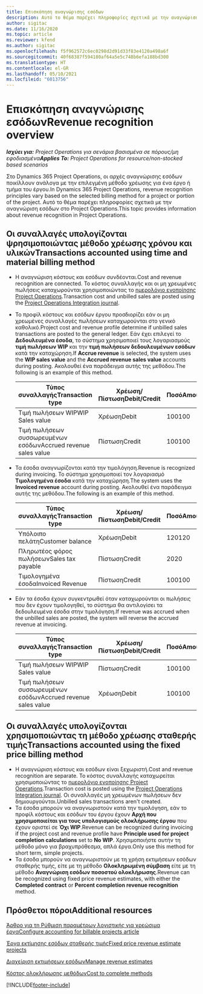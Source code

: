 ```yaml
---
title: Επισκόπηση αναγνώρισης εσόδων
description: Αυτό το θέμα παρέχει πληροφορίες σχετικά με την αναγνώριση εσόδων στο Project Operations.
author: sigitac
ms.date: 11/16/2020
ms.topic: article
ms.reviewer: kfend
ms.author: sigitac
ms.openlocfilehash: f5f962572c6ec0298d2d91d33f83e4120a498a6f
ms.sourcegitcommit: 40f68387f594180af64a5e5c748b6efa188bd300
ms.translationtype: HT
ms.contentlocale: el-GR
ms.lasthandoff: 05/10/2021
ms.locfileid: "6013756"
---
```

# <a name="revenue-recognition-overview"></a><span data-ttu-id="a5fe4-103">Επισκόπηση αναγνώρισης εσόδων</span><span class="sxs-lookup"><span data-stu-id="a5fe4-103">Revenue recognition overview</span></span>

<span data-ttu-id="a5fe4-104">_**Ισχύει για:** Project Operations για σενάρια βασισμένα σε πόρους/μη εφοδιασμένα_</span><span class="sxs-lookup"><span data-stu-id="a5fe4-104">_**Applies To:** Project Operations for resource/non-stocked based scenarios_</span></span>

<span data-ttu-id="a5fe4-105">Στο Dynamics 365 Project Operations, οι αρχές αναγνώρισης εσόδων ποικίλλουν ανάλογα με την επιλεγμένη μέθοδο χρέωσης για ένα έργο ή τμήμα του έργου.</span><span class="sxs-lookup"><span data-stu-id="a5fe4-105">In Dynamics 365 Project Operations, revenue recognition principles vary based on the selected billing method for a project or portion of the project.</span></span> <span data-ttu-id="a5fe4-106">Αυτό το θέμα παρέχει πληροφορίες σχετικά με την αναγνώριση εσόδων στο Project Operations.</span><span class="sxs-lookup"><span data-stu-id="a5fe4-106">This topic provides information about revenue recognition in Project Operations.</span></span>

## <a name="transactions-accounted-using-time-and-material-billing-method"></a><span data-ttu-id="a5fe4-107">Οι συναλλαγές υπολογίζονται ψρησιμοποιώντας μέθοδο χρέωσης χρόνου και υλικών</span><span class="sxs-lookup"><span data-stu-id="a5fe4-107">Transactions accounted using time and material billing method</span></span>

- <span data-ttu-id="a5fe4-108">Η αναγνώριση κόστους και εσόδων συνδέονται.</span><span class="sxs-lookup"><span data-stu-id="a5fe4-108">Cost and revenue recognition are connected.</span></span> <span data-ttu-id="a5fe4-109">Το κόστος συναλλαγής και οι μη χρεωμένες πωλήσεις καταχωρούνται χρησιμοποιώντας το [ημερολόγιο ενοποίησης Project Operations](../project-accounting/project-operations-integration-journal.md).</span><span class="sxs-lookup"><span data-stu-id="a5fe4-109">Transaction cost and unbilled sales are posted using the [Project Operations Integration journal](../project-accounting/project-operations-integration-journal.md).</span></span>
- <span data-ttu-id="a5fe4-110">Το προφίλ κόστους και εσόδων έργου προσδιορίζει εάν οι μη χρεωμένες συναλλαγές πωλήσεων καταχωρούνται στο γενικό καθολικό.</span><span class="sxs-lookup"><span data-stu-id="a5fe4-110">Project cost and revenue profile determine if unbilled sales transactions are posted to the general ledger.</span></span> <span data-ttu-id="a5fe4-111">Εάν έχει επιλεγεί το **Δεδουλευμένα έσοδα**, το σύστημα χρησιμοποιεί τους λογαριασμούς **τιμή πωλήσεων WIP** και την **τιμή πωλήσεων δεδουλευμένων εσόδων** κατά την καταχώρηση.</span><span class="sxs-lookup"><span data-stu-id="a5fe4-111">If **Accrue revenue** is selected, the system uses the **WIP sales value** and the **Accrued revenue sales value** accounts during posting.</span></span> <span data-ttu-id="a5fe4-112">Ακολουθεί ένα παράδειγμα αυτής της μεθόδου.</span><span class="sxs-lookup"><span data-stu-id="a5fe4-112">The following is an example of this method.</span></span>  

  | <span data-ttu-id="a5fe4-113">Τύπος συναλλαγής</span><span class="sxs-lookup"><span data-stu-id="a5fe4-113">Transaction type</span></span> | <span data-ttu-id="a5fe4-114">Χρέωση/Πίστωση</span><span class="sxs-lookup"><span data-stu-id="a5fe4-114">Debit/Credit</span></span> | <span data-ttu-id="a5fe4-115">Ποσό</span><span class="sxs-lookup"><span data-stu-id="a5fe4-115">Amount</span></span> |
  | --- | --- | --- |
  | <span data-ttu-id="a5fe4-116">Τιμή πωλήσεων WIP</span><span class="sxs-lookup"><span data-stu-id="a5fe4-116">WIP Sales value</span></span> | <span data-ttu-id="a5fe4-117">Χρέωση</span><span class="sxs-lookup"><span data-stu-id="a5fe4-117">Debit</span></span> | <span data-ttu-id="a5fe4-118">100</span><span class="sxs-lookup"><span data-stu-id="a5fe4-118">100</span></span> |
  | <span data-ttu-id="a5fe4-119">Τιμή πωλήσεων συσσωρευμένων εσόδων</span><span class="sxs-lookup"><span data-stu-id="a5fe4-119">Accrued revenue sales value</span></span> | <span data-ttu-id="a5fe4-120">Πίστωση</span><span class="sxs-lookup"><span data-stu-id="a5fe4-120">Credit</span></span> | <span data-ttu-id="a5fe4-121">100</span><span class="sxs-lookup"><span data-stu-id="a5fe4-121">100</span></span> |

- <span data-ttu-id="a5fe4-122">Τα έσοδα αναγνωρίζονται κατά την τιμολόγηση.</span><span class="sxs-lookup"><span data-stu-id="a5fe4-122">Revenue is recognized during invoicing.</span></span> <span data-ttu-id="a5fe4-123">Το σύστημα χρησιμοποιεί τον λογαριασμό **Τιμολογημένα έσοδα** κατά την καταχώρηση.</span><span class="sxs-lookup"><span data-stu-id="a5fe4-123">The system uses the **Invoiced revenue** account during posting.</span></span> <span data-ttu-id="a5fe4-124">Ακολουθεί ένα παράδειγμα αυτής της μεθόδου.</span><span class="sxs-lookup"><span data-stu-id="a5fe4-124">The following is an example of this method.</span></span>  

  | <span data-ttu-id="a5fe4-125">Τύπος συναλλαγής</span><span class="sxs-lookup"><span data-stu-id="a5fe4-125">Transaction type</span></span> | <span data-ttu-id="a5fe4-126">Χρέωση/Πίστωση</span><span class="sxs-lookup"><span data-stu-id="a5fe4-126">Debit/Credit</span></span> | <span data-ttu-id="a5fe4-127">Ποσό</span><span class="sxs-lookup"><span data-stu-id="a5fe4-127">Amount</span></span> |
  | --- | --- | --- |
  | <span data-ttu-id="a5fe4-128">Υπόλοιπο πελάτη</span><span class="sxs-lookup"><span data-stu-id="a5fe4-128">Customer balance</span></span> | <span data-ttu-id="a5fe4-129">Χρέωση</span><span class="sxs-lookup"><span data-stu-id="a5fe4-129">Debit</span></span> | <span data-ttu-id="a5fe4-130">120</span><span class="sxs-lookup"><span data-stu-id="a5fe4-130">120</span></span> |
  | <span data-ttu-id="a5fe4-131">Πληρωτέος φόρος πωλήσεων</span><span class="sxs-lookup"><span data-stu-id="a5fe4-131">Sales tax payable</span></span> | <span data-ttu-id="a5fe4-132">Πίστωση</span><span class="sxs-lookup"><span data-stu-id="a5fe4-132">Credit</span></span> | <span data-ttu-id="a5fe4-133">20</span><span class="sxs-lookup"><span data-stu-id="a5fe4-133">20</span></span> |
  | <span data-ttu-id="a5fe4-134">Τιμολογημένα έσοδα</span><span class="sxs-lookup"><span data-stu-id="a5fe4-134">Invoiced Revenue</span></span> | <span data-ttu-id="a5fe4-135">Πίστωση</span><span class="sxs-lookup"><span data-stu-id="a5fe4-135">Credit</span></span> | <span data-ttu-id="a5fe4-136">100</span><span class="sxs-lookup"><span data-stu-id="a5fe4-136">100</span></span> |

- <span data-ttu-id="a5fe4-137">Εάν τα έσοδα έχουν συγκεντρωθεί όταν καταχωρούνται οι πωλήσεις που δεν έχουν τιμολογηθεί, το σύστημα θα αντιλογίσει τα δεδουλευμένα έσοδα στην τιμολόγηση.</span><span class="sxs-lookup"><span data-stu-id="a5fe4-137">If revenue was accrued when the unbilled sales are posted, the system will reverse the accrued revenue at invoicing.</span></span>

  | <span data-ttu-id="a5fe4-138">Τύπος συναλλαγής</span><span class="sxs-lookup"><span data-stu-id="a5fe4-138">Transaction type</span></span> | <span data-ttu-id="a5fe4-139">Χρέωση/Πίστωση</span><span class="sxs-lookup"><span data-stu-id="a5fe4-139">Debit/Credit</span></span> | <span data-ttu-id="a5fe4-140">Ποσό</span><span class="sxs-lookup"><span data-stu-id="a5fe4-140">Amount</span></span> |
  | --- | --- | --- |
  | <span data-ttu-id="a5fe4-141">Τιμή πωλήσεων WIP</span><span class="sxs-lookup"><span data-stu-id="a5fe4-141">WIP Sales value</span></span> | <span data-ttu-id="a5fe4-142">Πίστωση</span><span class="sxs-lookup"><span data-stu-id="a5fe4-142">Credit</span></span> | <span data-ttu-id="a5fe4-143">100</span><span class="sxs-lookup"><span data-stu-id="a5fe4-143">100</span></span> |
  | <span data-ttu-id="a5fe4-144">Τιμή πωλήσεων συσσωρευμένων εσόδων</span><span class="sxs-lookup"><span data-stu-id="a5fe4-144">Accrued revenue sales value</span></span> | <span data-ttu-id="a5fe4-145">Χρέωση</span><span class="sxs-lookup"><span data-stu-id="a5fe4-145">Debit</span></span> | <span data-ttu-id="a5fe4-146">100</span><span class="sxs-lookup"><span data-stu-id="a5fe4-146">100</span></span> |

## <a name="transactions-accounted-using-the-fixed-price-billing-method"></a><span data-ttu-id="a5fe4-147">Οι συναλλαγές υπολογίζονται χρησιμοποιώντας τη μέθοδο χρέωσης σταθερής τιμής</span><span class="sxs-lookup"><span data-stu-id="a5fe4-147">Transactions accounted using the fixed price billing method</span></span>

- <span data-ttu-id="a5fe4-148">Η αναγνώριση κόστους και εσόδων είναι ξεχωριστή.</span><span class="sxs-lookup"><span data-stu-id="a5fe4-148">Cost and revenue recognition are separate.</span></span> <span data-ttu-id="a5fe4-149">Το κόστος συναλλαγής καταχωρείται χρησιμοποιώντας το [ημερολόγιο ενοποίησης Project Operations](../project-accounting/project-operations-integration-journal.md).</span><span class="sxs-lookup"><span data-stu-id="a5fe4-149">Transaction cost is posted using the [Project Operations Integration journal](../project-accounting/project-operations-integration-journal.md).</span></span> <span data-ttu-id="a5fe4-150">Οι συναλλαγές μη χρεωμένων πωλήσεων δεν δημιουργούνται.</span><span class="sxs-lookup"><span data-stu-id="a5fe4-150">Unbilled sales transactions aren't created.</span></span>
- <span data-ttu-id="a5fe4-151">Τα έσοδα μπορούν να αναγνωριστούν κατά την τιμολόγηση, εάν το προφίλ κόστους και εσόδων του έργου έχουν **Αρχή που χρησιμοποιείται για τους υπολογισμούς ολοκλήρωσης έργου** που έχουν οριστεί σε **Όχι WIP**.</span><span class="sxs-lookup"><span data-stu-id="a5fe4-151">Revenue can be recognized during invoicing if the project cost and revenue profile have **Principle used for project completion calculations** set to **No WIP**.</span></span> <span data-ttu-id="a5fe4-152">Χρησιμοποιήστε αυτήν τη μέθοδο μόνο για βραχυπρόθεσμα, απλά έργα.</span><span class="sxs-lookup"><span data-stu-id="a5fe4-152">Only use this method for short term, simple projects.</span></span>
- <span data-ttu-id="a5fe4-153">Τα έσοδα μπορούν να αναγνωριστούν με τη χρήση εκτιμήσεων εσόδων σταθερής τιμής, είτε με τη μέθοδο **Ολοκληρωμένη σύμβαση** είτε με τη μέθοδο **Αναγνώριση εσόδων ποσοστού ολοκλήρωσης**.</span><span class="sxs-lookup"><span data-stu-id="a5fe4-153">Revenue can be recognized using fixed price revenue estimates, with either the **Completed contract** or **Percent completion revenue recognition** method.</span></span>

## <a name="additional-resources"></a><span data-ttu-id="a5fe4-154">Πρόσθετοι πόροι</span><span class="sxs-lookup"><span data-stu-id="a5fe4-154">Additional resources</span></span>
[<span data-ttu-id="a5fe4-155">Άρθρο για τη Ρύθμιση παραμέτρων λογιστικής για χρεώσιμα έργα</span><span class="sxs-lookup"><span data-stu-id="a5fe4-155">Configure accounting for billable projects article</span></span>](../project-accounting/configure-accounting-billable-projects.md)

[<span data-ttu-id="a5fe4-156">Έργα εκτίμησης εσόδων σταθερής τιμής</span><span class="sxs-lookup"><span data-stu-id="a5fe4-156">Fixed price revenue estimate projects</span></span>](rev-rec-percentage-completion-method.md)

[<span data-ttu-id="a5fe4-157">Διαχείριση εκτιμήσεων εσόδων</span><span class="sxs-lookup"><span data-stu-id="a5fe4-157">Manage revenue estimates</span></span>](rev-rec-completed-contract-method.md)

[<span data-ttu-id="a5fe4-158">Κόστος ολοκλήρωσης μεθόδων</span><span class="sxs-lookup"><span data-stu-id="a5fe4-158">Cost to complete methods</span></span>](cost-complete-methods.md)


[!INCLUDE[footer-include](../includes/footer-banner.md)]